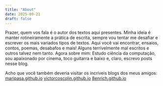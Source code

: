 ```yaml
---
title: "About"
date: 2025-09-21
draft: false
---
```


Prazer, quem vos fala é o autor dos textos aqui presentes. Minha ideia é manter rotineiramente a prática de escrita, sempre vou tentar me desafiar e escrever os mais variados tipos de textos. Aqui você vai encontrar, ensaios, contos, poemas, desabafos e mais! Alguns terrívelmente mal escritos e outros talvez nem tanto. 
Agora sobre mim: Estudo ciência da computação, sou apaixonado por cinema, toco guitarra e baixo e, claro, escrevo posts nesse blog.

Acho que você também deveria visitar os incríveis blogs dos meus amigos:
[maripasa.github.io](https://maripasa.github.io)
[victorcoscolin.github.io](https://victorcoscolin.github.io)
[8enrich.github.io](https://8enrich.github.io)